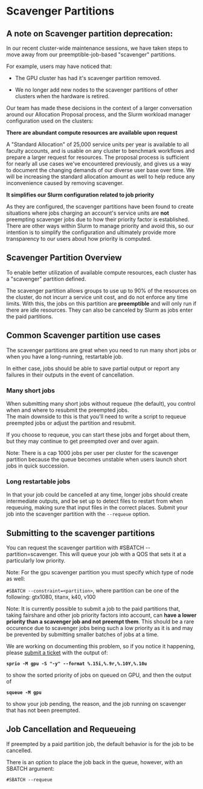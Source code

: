 # Scavenger Partitions

A note on Scavenger partition deprecation:
------------------------------------------

In our recent cluster-wide maintenance sessions, we have taken steps to move away from our preemptible-job-based "scavenger" partitions.

For example, users may have noticed that:

- The GPU cluster has had it's scavenger partition removed.

- We no longer add new nodes to the scavenger partitions of other clusters when the hardware is retired.

Our team has made these decisions in the context of a larger conversation around our Allocation Proposal process, and the Slurm workload manager configuration used on the clusters:

**There are abundant compute resources are available upon request**

A "Standard Allocation" of 25,000 service units per year is available to all faculty accounts, and is usable on any cluster to benchmark workflows and prepare a larger request for resources. The proposal process is sufficient for nearly all use cases we've encountered previously, and gives us a way to document the changing demands of our diverse user base over time. We will be increasing the standard allocation amount as well to help reduce any inconvenience caused by removing scavenger.

**It simplifies our Slurm configuration related to job priority**

As they are configured, the scavenger partitions have been found to create situations where jobs charging an account's service units are **not** preempting scavenger jobs due to how their priority factor is established. There are other ways within Slurm to manage priority and avoid this, so our intention is to simplify the configuration and ultimately provide more transparency to our users about how priority is computed.

Scavenger Partition Overview
----------------------------

To enable better utilization of available compute resources, each cluster has a "scavenger" partition defined.

The scavenger partition allows groups to use up to 90% of the resources on the cluster, do not incurr a service unit cost, and do not enforce any time limits. With this, the jobs on this partition are **preemptible** and will only run if there are idle resources. They can also be canceled by Slurm as jobs enter the paid partitions.

Common Scavenger partition use cases
------------------------------------

The scavenger partitions are great when you need to run many short jobs or when you have a long-running, restartable job.

In either case, jobs should be able to save partial output or report any failures in their outputs in the event of cancellation.

### Many short jobs

When submitting many short jobs without requeue (the default), you control when and where to resubmit the preempted jobs.  
The main downside to this is that you'll need to write a script to requeue preempted jobs or adjust the partition and resubmit.

If you choose to requeue, you can start these jobs and forget about them, but they may continue to get preempted over and over again.

Note: There is a cap 1000 jobs per user per cluster for the scavenger partition because the queue becomes unstable when users launch short jobs in quick succession.

### Long restartable jobs

In that your job could be cancelled at any time, longer jobs should create intermediate outputs, and be set up to detect files to restart from when requeuing, making sure that input files in the correct places. Submit your job into the scavenger partition with the ```--requeue``` option.

Submitting to the scavenger partitions
--------------------------------------

You can request the scavenger partition with #SBATCH --partition=scavenger. This will queue your job with a QOS that sets it at a particularly low priority.

Note: For the gpu scavenger partition you must specify which type of node as well:

```#SBATCH --constraint=<partition>```, where partition can be one of the following: gtx1080, titanx, k40, v100

Note: It is currently possible to submit a job to the paid partitions that, taking fairshare and other job priority factors into account, can **have a lower priority than a scavenger job and not preempt them**. This should be a rare occurence due to scavenger jobs being such a low priority as it is and may be prevented by submitting smaller batches of jobs at a time.

We are working on documenting this problem, so if you notice it happening, please [submit a ticket](https://crc.pitt.edu/tickets) with the output of:

**```sprio -M gpu -S "-y" --format %.15i,%.9r,%.10Y,%.10u```**

to show the sorted priority of jobs on queued on GPU, and then the output of

**```squeue -M gpu```**

to show your job pending, the reason, and the job running on scavenger that has not been preempted. 

Job Cancellation and Requeueing
-------------------------------

If preempted by a paid partition job, the default behavior is for the job to be cancelled. 

There is an option to place the job back in the queue, however, with an SBATCH argument:

```#SBATCH --requeue```